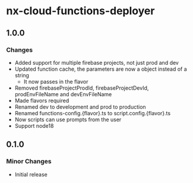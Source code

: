 # nx-cloud-functions-deployer

## 1.0.0

### Changes

-   Added support for multiple firebase projects, not just prod and dev
-   Updated function cache, the parameters are now a object instead of a string
    -   It now passes in the flavor
-   Removed firebaseProjectProdId, firebaseProjectDevId, prodEnvFileName and devEnvFileName
-   Made flavors required
-   Renamed dev to development and prod to production
-   Renamed functions-config.{flavor}.ts to script.config.{flavor}.ts
-   Now scripts can use prompts from the user
-   Support node18

## 0.1.0

### Minor Changes

-   Initial release

